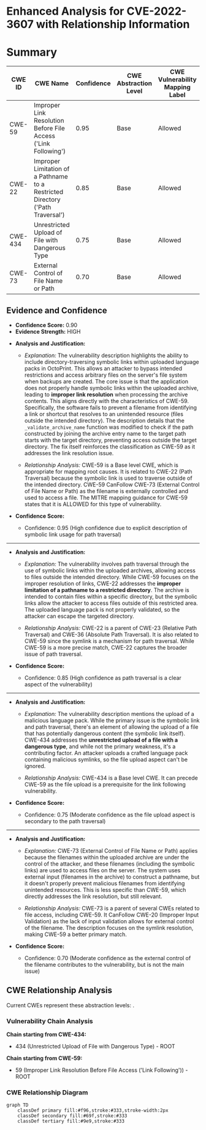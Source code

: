 # Enhanced Analysis for CVE-2022-3607 with Relationship Information

# Summary
| CWE ID | CWE Name | Confidence | CWE Abstraction Level | CWE Vulnerability Mapping Label | CWE-Vulnerability Mapping Notes |
|---|---|---|---|---|---|
| CWE-59 | Improper Link Resolution Before File Access ('Link Following') | 0.95 | Base | Allowed | Primary CWE |
| CWE-22 | Improper Limitation of a Pathname to a Restricted Directory ('Path Traversal') | 0.85 | Base | Allowed | Secondary Candidate |
| CWE-434 | Unrestricted Upload of File with Dangerous Type | 0.75 | Base | Allowed | Secondary Candidate |
| CWE-73 | External Control of File Name or Path | 0.70 | Base | Allowed | Secondary Candidate |

## Evidence and Confidence

*   **Confidence Score:** 0.90
*   **Evidence Strength:** HIGH

- **Analysis and Justification:**  
  - *Explanation:* The vulnerability description highlights the ability to include directory-traversing symbolic links within uploaded language packs in OctoPrint. This allows an attacker to bypass intended restrictions and access arbitrary files on the server's file system when backups are created. The core issue is that the application does not properly handle symbolic links within the uploaded archive, leading to **improper link resolution** when processing the archive contents. This aligns directly with the characteristics of CWE-59. Specifically, the software fails to prevent a filename from identifying a link or shortcut that resolves to an unintended resource (files outside the intended directory). The description details that the `_validate_archive_name` function was modified to check if the path constructed by joining the archive entry name to the target path starts with the target directory, preventing access outside the target directory. The fix itself reinforces the classification as CWE-59 as it addresses the link resolution issue.

  - *Relationship Analysis:* CWE-59 is a Base level CWE, which is appropriate for mapping root causes. It is related to CWE-22 (Path Traversal) because the symbolic link is used to traverse outside of the intended directory. CWE-59 CanFollow CWE-73 (External Control of File Name or Path) as the filename is externally controlled and used to access a file. The MITRE mapping guidance for CWE-59 states that it is ALLOWED for this type of vulnerability.

- **Confidence Score:**  
  - Confidence: 0.95 (High confidence due to explicit description of symbolic link usage for path traversal)

---

- **Analysis and Justification:**  
  - *Explanation:* The vulnerability involves path traversal through the use of symbolic links within the uploaded archives, allowing access to files outside the intended directory. While CWE-59 focuses on the improper resolution of links, CWE-22 addresses the **improper limitation of a pathname to a restricted directory**. The archive is intended to contain files within a specific directory, but the symbolic links allow the attacker to access files outside of this restricted area. The uploaded language pack is not properly validated, so the attacker can escape the targeted directory.

  - *Relationship Analysis:* CWE-22 is a parent of CWE-23 (Relative Path Traversal) and CWE-36 (Absolute Path Traversal). It is also related to CWE-59 since the symlink is a mechanism for path traversal. While CWE-59 is a more precise match, CWE-22 captures the broader issue of path traversal.

- **Confidence Score:**  
  - Confidence: 0.85 (High confidence as path traversal is a clear aspect of the vulnerability)

---

- **Analysis and Justification:**  
  - *Explanation:* The vulnerability description mentions the upload of a malicious language pack. While the primary issue is the symbolic link and path traversal, there's an element of allowing the upload of a file that has potentially dangerous content (the symbolic link itself). CWE-434 addresses the **unrestricted upload of a file with a dangerous type**, and while not the primary weakness, it's a contributing factor. An attacker uploads a crafted language pack containing malicious symlinks, so the file upload aspect can't be ignored.

  - *Relationship Analysis:* CWE-434 is a Base level CWE. It can precede CWE-59 as the file upload is a prerequisite for the link following vulnerability.

- **Confidence Score:**  
  - Confidence: 0.75 (Moderate confidence as the file upload aspect is secondary to the path traversal)

---

- **Analysis and Justification:**  
  - *Explanation:* CWE-73 (External Control of File Name or Path) applies because the filenames within the uploaded archive are under the control of the attacker, and these filenames (including the symbolic links) are used to access files on the server. The system uses external input (filenames in the archive) to construct a pathname, but it doesn't properly prevent malicious filenames from identifying unintended resources. This is less specific than CWE-59, which directly addresses the link resolution, but still relevant.

  - *Relationship Analysis:* CWE-73 is a parent of several CWEs related to file access, including CWE-59. It CanFollow CWE-20 (Improper Input Validation) as the lack of input validation allows for external control of the filename. The description focuses on the symlink resolution, making CWE-59 a better primary match.

- **Confidence Score:**  
  - Confidence: 0.70 (Moderate confidence as the external control of the filename contributes to the vulnerability, but is not the main issue)


## CWE Relationship Analysis

Current CWEs represent these abstraction levels: .


### Vulnerability Chain Analysis

**Chain starting from CWE-434:**
- 434 (Unrestricted Upload of File with Dangerous Type) - ROOT


**Chain starting from CWE-59:**
- 59 (Improper Link Resolution Before File Access ('Link Following')) - ROOT



### CWE Relationship Diagram

```mermaid
graph TD
    classDef primary fill:#f96,stroke:#333,stroke-width:2px
    classDef secondary fill:#69f,stroke:#333
    classDef tertiary fill:#9e9,stroke:#333
```

